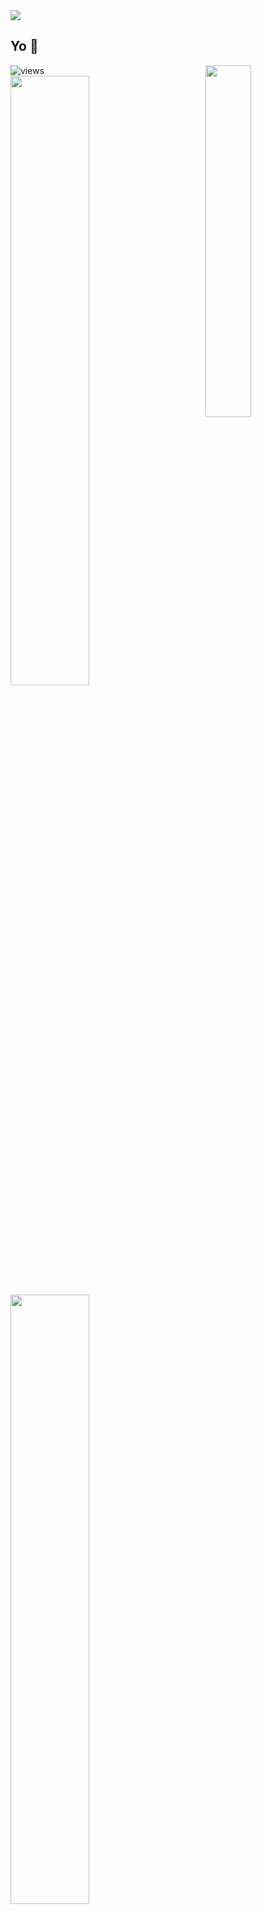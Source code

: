 <img align="center" height="auto" src="https://github.com/cat-milk/Anime-Girls-Holding-Programming-Books/blob/master/Python/Marin_Kitagawa_automate_the_boring_stuff_with_python.png"/>

## Yo 👋

<img align="right" width="38%" src="https://cdn.waifu.im/7581.jpg"/>
  </a>
    <img alt="views" title="GitHub profile views" src="https://visitor-badge.glitch.me/badge?page_id=mhankbarbar&style=for-the-badge&color=7c007c&lcolor=640464&logo=AngelList&logoColor=white"/></a>
  <a href="https://github.com/MhankBarBar"><img width="50%" src="https://github-readme-stats.vercel.app/api?username=MhankBarBar&theme=radical&title_color=ff3068"></a>
  <a href="https://github.com/MhankBarBar"><img width="50%" src="http://github-readme-streak-stats.herokuapp.com/?user=MhankBarBar&theme=radical&date_format=M%20j%5B%2C%20Y%5D&ring=ff3068&fire=ff3068&sideNums=ff3068"></a>

<p align="left">
  <a href="https://discord.com/users/807066456310546442"><img src="https://lanyard.cnrad.dev/api/807066456310546442?borderRadius=20px&bg=00000000" alt="Discord" />
</p>
<p align="right">
  <a href="https://git.io/typing-svg"><img src="https://readme-typing-svg.demolab.com?font=Fira+Code&size=20&pause=1000&color=B918F7&width=435&lines=I'm+currently+learning+C%2B%2B+%E2%9D%A4%EF%B8%8F" alt="Typing SVG" /></a>
</p>

## 🕛 Wakatime
<p align="center">
  <a href="https://wakatime.com/@fc8062f4-99e5-4965-95a6-6378e2d22707"><img src="https://wakatime.com/badge/user/fc8062f4-99e5-4965-95a6-6378e2d22707.svg"/></a></br>
  <a href="https://wakatime.com/@MhankBarBar"><img src="https://github-readme-stats.vercel.app/api/wakatime?username=MhankBarBar"/></a>
</p>
